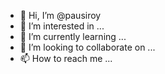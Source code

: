 - 👋 Hi, I’m @pausiroy
- 👀 I’m interested in ...
- 🌱 I’m currently learning ...
- 💞️ I’m looking to collaborate on ...
- 📫 How to reach me ...

<!---
pausiroy/pausiroy is a ✨ special ✨ repository because its `README.md` (this file) appears on your GitHub profile.
You can click the Preview link to take a look at your changes.
--->
